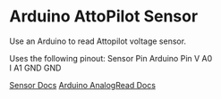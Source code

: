Arduino AttoPilot Sensor
========================

Use an Arduino to read Attopilot voltage sensor.

Uses the following pinout:
Sensor Pin	Arduino Pin
V				A0			
I				A1
GND				GND


[Sensor Docs](http://dlnmh9ip6v2uc.cloudfront.net/datasheets/Sensors/Current/DC%20Voltage%20and%20Current%20Sense%20PCB%20with%20Analog%20Output.pdf)
[Arduino AnalogRead Docs](http://arduino.cc/en/Reference/analogRead)
